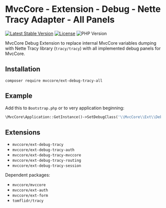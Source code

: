 # MvcCore - Extension - Debug - Nette Tracy Adapter - All Panels

[![Latest Stable Version](https://img.shields.io/badge/Stable-v5.0.0-brightgreen.svg?style=plastic)](https://github.com/mvccore/ext-debug-tracy-all/releases)
[![License](https://img.shields.io/badge/License-BSD%203-brightgreen.svg?style=plastic)](https://mvccore.github.io/docs/mvccore/5.0.0/LICENSE.md)
![PHP Version](https://img.shields.io/badge/PHP->=5.4-brightgreen.svg?style=plastic)

MvcCore Debug Extension to replace internal MvcCore variables dumping with Nette Tracy library (`tracy/tracy`) with all implemented debug panels for MvcCore.

## Installation
```shell
composer require mvccore/ext-debug-tracy-all
```

## Example
Add this to `Bootstrap.php` or to very application beginning:
```php
\MvcCore\Application::GetInstance()->SetDebugClass('\\MvcCore\\Ext\\Debugs\\Tracy');
```

## Extensions
- `mvccore/ext-debug-tracy`
- `mvccore/ext-debug-tracy-auth`
- `mvccore/ext-debug-tracy-mvccore`
- `mvccore/ext-debug-tracy-routing`
- `mvccore/ext-debug-tracy-session`

Dependent packages:
- `mvccore/mvccore`
- `mvccore/ext-auth`
- `mvccore/ext-form`
- `tomflidr/tracy`
